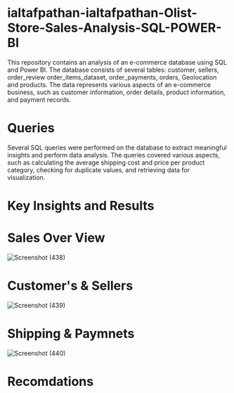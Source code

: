 # ialtafpathan-ialtafpathan-Olist-Store-Sales-Analysis-SQL-POWER-BI
This repository contains an analysis of an e-commerce database using SQL and Power BI. The database consists of several tables: customer, sellers, order_review order_items_dataset, order_payments, orders, Geolocation and products. The data represents various aspects of an e-commerce business, such as customer information, order details, product information, and payment records.


# Queries

Several SQL queries were performed on the database to extract meaningful insights and perform data analysis. The queries covered various aspects, such as calculating the average shipping cost and price per product category, checking for duplicate values, and retrieving data for visualization.

# Key Insights and Results

# Sales Over View 
![Screenshot (438)](https://github.com/user-attachments/assets/bdf52e70-cbb6-48ca-b623-d041f44fd577)

# Customer's & Sellers 
![Screenshot (439)](https://github.com/user-attachments/assets/67439445-7a4e-46d5-874a-fac3c70f1a50)

# Shipping & Paymnets
![Screenshot (440)](https://github.com/user-attachments/assets/bc47cd71-99a8-48cc-a91f-6495014bf551)

# Recomdations 



